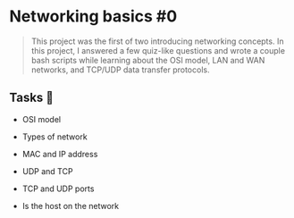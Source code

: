 # Networking basics #0

> This project was the first of two introducing networking concepts. In this project, I answered a few quiz-like 
> questions and wrote a couple bash scripts while learning about the OSI model, LAN and WAN networks, and 
> TCP/UDP data transfer protocols.

## Tasks 📃

* OSI model


* Types of network

* MAC and IP address

* UDP and TCP

* TCP and UDP ports

* Is the host on the network
